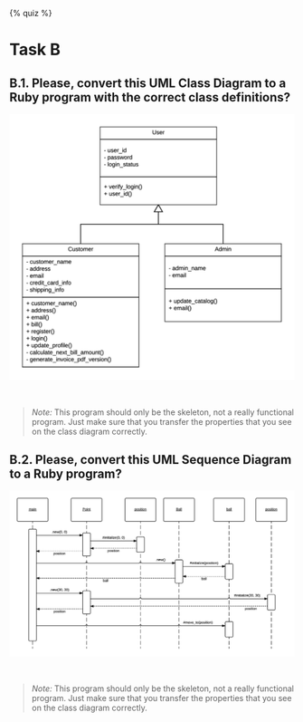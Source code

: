 {% quiz %}

# Task B

## B.1. Please, convert this UML Class Diagram to a Ruby program with the correct class definitions?

![./images/Class Diagram To Convert to Ruby Program" style="border:1px solid gray; margin: 10px 5px;](./images/class-diagram-example.png)

<br/>

> *Note:* This program should only be the skeleton, not a really functional program. Just make sure that you transfer the properties that
you see on the class diagram correctly.

## B.2. Please, convert this UML Sequence Diagram to a Ruby program?
![./images/Sequence Diagram To Convert to Ruby Program" style="border:1px solid gray; margin: 10px 5px;](./images/UML-sequence-diagram-to-convert-to-Ruby-program.png)

<br/>

> *Note:* This program should only be the skeleton, not a really functional program. Just make sure that you transfer the properties that
you see on the class diagram correctly.

